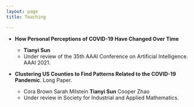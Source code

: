 ```yaml
---
layout: page
title: Teaching

---
```

* **How Personal Perceptions of COVID-19 Have Changed Over Time** 
  * **Tianyi Sun**
  * Under review of the 35th AAAI Conference on Artificial Intelligence. AAAI 2021. 

* **Clustering US Counties to Find Patterns Related to the COVID-19 Pandemic**. Long Paper.
  * Cora Brown Sarah Milstein **Tianyi Sun** Cooper Zhao
  * Under review in Society for Industrial and Applied Mathematics.
